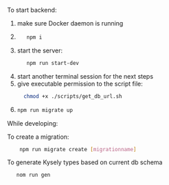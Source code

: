 To start backend:

1. make sure Docker daemon is running
2. ```bash
      npm i
   ```
3. start the server: 
   ```bash
      npm run start-dev
   ```
4. start another terminal session for the next steps
5. give executable permission to the script file:
    ```bash
      chmod +x ./scripts/get_db_url.sh 
    ```
6. 
    ```bash
    npm run migrate up
    ```



While developing:

To create a migration:
```bash
    npm run migrate create [migrationname]
 ```

To generate Kysely types based on current db schema
```bash
   nom run gen
```